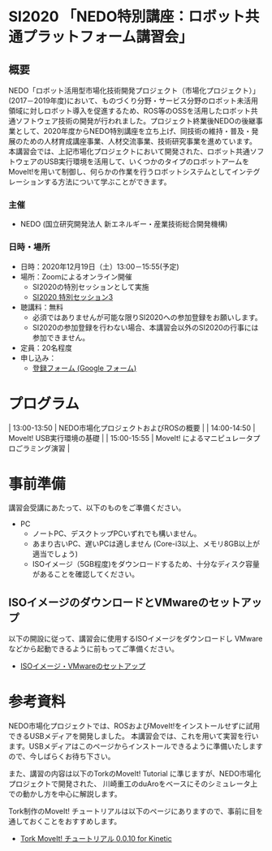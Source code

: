 # SI2020 「NEDO特別講座：ロボット共通プラットフォーム講習会」


## 概要

NEDO「ロボット活用型市場化技術開発プロジェクト（市場化プロジェクト）」(2017－2019年度)において、ものづくり分野・サービス分野のロボット未活用領域に対しロボット導入を促進するため、ROS等のOSSを活用したロボット共通ソフトウェア技術の開発が行われました。プロジェクト終業後NEDOの後継事業として、2020年度からNEDO特別講座を立ち上げ、同技術の維持・普及・発展のための人材育成講座事業、人材交流事業、技術研究事業を進めています。
本講習会では、上記市場化プロジェクトにおいて開発された、ロボット共通ソフトウェアのUSB実行環境を活用して、いくつかのタイプのロボットアームをMoveIt!を用いて制御し、何らかの作業を行うロボットシステムとしてインテグレーションする方法について学ぶことができます。

### 主催
- NEDO (国立研究開発法人 新エネルギー・産業技術総合開発機構)


### 日時・場所
- 日時：2020年12月19日（土）13:00－15:55(予定)
- 場所：Zoomによるオンライン開催
  - SI2020の特別セッションとして実施
  - [SI2020 特別セッション3](https://www.sice-si.org/conf/si2020/event.html) 
- 聴講料：無料
  - 必須ではありませんが可能な限りSI2020への参加登録をお願いします。
  - SI2020の参加登録を行わない場合、本講習会以外のSI2020の行事には参加できません。
- 定員：20名程度
- 申し込み：
  - [登録フォーム (Google フォーム)](https://forms.gle/pnPi1i8WYii7eFoc8)


# プログラム

| 13:00-13:50 | NEDO市場化プロジェクトおよびROSの概要 |
| 14:00-14:50 | MoveIt! USB実行環境の基礎 |
| 15:00-15:55 | MoveIt! によるマニピュレータプロごラミング演習 |

# 事前準備

講習会受講にあたって、以下のものをご準備ください。

- PC
  - ノートPC、デスクトップPCいずれでも構いません。
  - あまり古いPC、遅いPCは適しません (Core-i3以上、メモリ8GB以上が適当でしょう)
  - ISOイメージ（5GB程度)をダウンロードするため、十分なディスク容量があることを確認してください。

<!--
  - 以下のUSBメモリを自分でセットアップする場合はHDD/SSD容量 64GB 以上の空きが必要になります。
- USBメモリ
  - 申し込み時に送付を希望された場合、事前に送付します
  - 手元に32GBのUSBメモリがあれば自分で作成することもできます
  - USBメモリ作成に当たっては、 [USBメモリ作成方法](usbimage_howto) を参照してください
## USBメモリについて
講習会ではUSBメモリからROSがあらかじめインストールされたUbuntu Linuxを起動し、実習を行います。
USBメモリは申込時に希望すれば、事前にお送りすることもできます。（申し込み締め切り 12/14）
手元に32GB以上のUSBメモリをお持ちの場合は、
 - [USBメモリ作成方法](usbimage_howto)
- [USBメモリイメージファイル (7zip圧縮)](https://openrtm.org/pub/NEDO_tutorial/NEDO_USB_Image.7z) (約25GB)
  - MD5: cfd74c56ccd71db1ad046e955a83f538
に従って、自分で起動可能なUSBメモリを作成することもできます。
ただし、ダウンロードするファイルが大きいため、作成には時間がかかりますので
余裕をもって事前に作成しておいてください。
-->

## ISOイメージのダウンロードとVMwareのセットアップ

以下の開設に従って、講習会に使用するISOイメージをダウンロードし
VMwareなどから起動できるように前もってご準備ください。

- [ISOイメージ・VMwareのセットアップ](vmware_howto)



# 参考資料
NEDO市場化プロジェクトでは、ROSおよびMoveIt!をインストールせずに試用できるUSBメディアを開発しました。
本講習会では、これを用いて実習を行います。USBメディアはこのページからインストールできるように準備いたしますので、今しばらくお待ち下さい。

また、講習の内容は以下のTorkのMoveIt! Tutorial に準じますが、NEDO市場化プロジェクトで開発された、
川崎重工のduAroをベースにそのシミュレータ上での動かし方を中心に解説します。


Tork制作のMoveIt! チュートリアルは以下のページにありますので、事前に目を通しておくことをおすすめします。

- [Tork MoveIt! チュートリアル 0.0.10 for Kinetic](https://github.com/tork-a/tork_moveit_tutorial/releases/download/0.0.10/tork_moveit_tutorial-kinetic-0.0.10.pdf)

  
